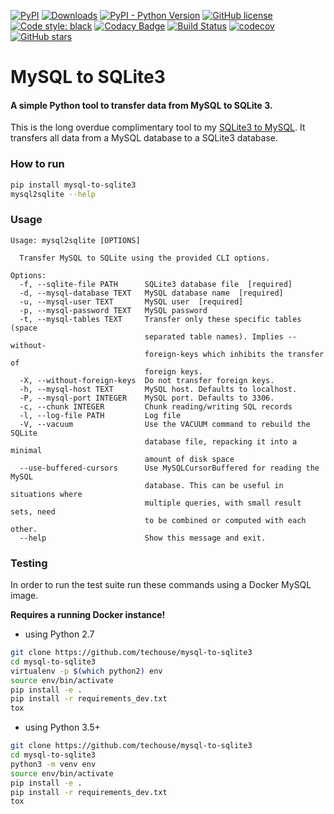 [![PyPI](https://img.shields.io/pypi/v/mysql-to-sqlite3)](https://pypi.org/project/mysql-to-sqlite3/)
[![Downloads](https://pepy.tech/badge/mysql-to-sqlite3)](https://pepy.tech/project/mysql-to-sqlite3)
[![PyPI - Python Version](https://img.shields.io/pypi/pyversions/mysql-to-sqlite3)](https://pypi.org/project/mysql-to-sqlite3/)
[![GitHub license](https://img.shields.io/github/license/techouse/mysql-to-sqlite3)](https://github.com/techouse/mysql-to-sqlite3/blob/master/LICENSE)
[![Code style: black](https://img.shields.io/badge/code%20style-black-000000.svg)](https://github.com/ambv/black)
[![Codacy Badge](https://api.codacy.com/project/badge/Grade/64aae8e9599746d58d277852b35cc2bd)](https://www.codacy.com/manual/techouse/mysql-to-sqlite3?utm_source=github.com&amp;utm_medium=referral&amp;utm_content=techouse/mysql-to-sqlite3&amp;utm_campaign=Badge_Grade)
[![Build Status](https://travis-ci.org/techouse/mysql-to-sqlite3.svg?branch=master)](https://travis-ci.org/techouse/mysql-to-sqlite3)
[![codecov](https://codecov.io/gh/techouse/mysql-to-sqlite3/branch/master/graph/badge.svg)](https://codecov.io/gh/techouse/mysql-to-sqlite3)
[![GitHub stars](https://img.shields.io/github/stars/techouse/mysql-to-sqlite3.svg?style=social&label=Star&maxAge=2592000)](https://github.com/techouse/mysql-to-sqlite3/stargazers)


# MySQL to SQLite3

#### A simple Python tool to transfer data from MySQL to SQLite 3.

This is the long overdue complimentary tool to my [SQLite3 to MySQL](https://github.com/techouse/sqlite3-to-mysql). It 
transfers all data from a MySQL database to a SQLite3 database.

### How to run

```bash
pip install mysql-to-sqlite3
mysql2sqlite --help
```

### Usage
```
Usage: mysql2sqlite [OPTIONS]

  Transfer MySQL to SQLite using the provided CLI options.

Options:
  -f, --sqlite-file PATH      SQLite3 database file  [required]
  -d, --mysql-database TEXT   MySQL database name  [required]
  -u, --mysql-user TEXT       MySQL user  [required]
  -p, --mysql-password TEXT   MySQL password
  -t, --mysql-tables TEXT     Transfer only these specific tables (space
                              separated table names). Implies --without-
                              foreign-keys which inhibits the transfer of
                              foreign keys.
  -X, --without-foreign-keys  Do not transfer foreign keys.
  -h, --mysql-host TEXT       MySQL host. Defaults to localhost.
  -P, --mysql-port INTEGER    MySQL port. Defaults to 3306.
  -c, --chunk INTEGER         Chunk reading/writing SQL records
  -l, --log-file PATH         Log file
  -V, --vacuum                Use the VACUUM command to rebuild the SQLite
                              database file, repacking it into a minimal
                              amount of disk space
  --use-buffered-cursors      Use MySQLCursorBuffered for reading the MySQL
                              database. This can be useful in situations where
                              multiple queries, with small result sets, need
                              to be combined or computed with each other.
  --help                      Show this message and exit.
```

### Testing
In order to run the test suite run these commands using a Docker MySQL image.

**Requires a running Docker instance!**

- using Python 2.7
```bash
git clone https://github.com/techouse/mysql-to-sqlite3
cd mysql-to-sqlite3
virtualenv -p $(which python2) env
source env/bin/activate
pip install -e .
pip install -r requirements_dev.txt
tox
```

- using Python 3.5+
```bash
git clone https://github.com/techouse/mysql-to-sqlite3
cd mysql-to-sqlite3                   
python3 -m venv env
source env/bin/activate
pip install -e .
pip install -r requirements_dev.txt
tox
```
